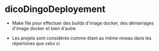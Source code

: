 # dicoDingoDeployement

* Make file pour effectuer des builds d'image docker, des démarrages d'image docker et bien d'autre

* Les projets sont considérés comme étant au même niveau dans les répertoires que celui ci
